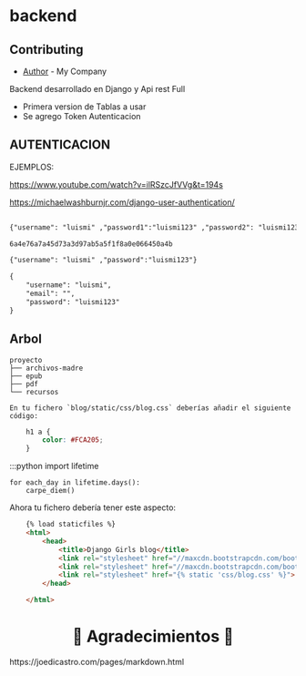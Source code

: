 # backend


## Contributing
* [Author](https://www.marstonsoftware.com) - My Company 

Backend desarrollado en Django y Api rest Full

- Primera version de Tablas a usar
- Se agrego Token Autenticacion


## AUTENTICACION


EJEMPLOS:

<https://www.youtube.com/watch?v=ilRSzcJfVVg&t=194s>

<https://michaelwashburnjr.com/django-user-authentication/>

```html
 
{"username": "luismi" ,"password1":"luismi123" ,"password2": "luismi123","email":"jai..........@gmail.com"}

6a4e76a7a45d73a3d97ab5a5f1f8a0e066450a4b

{"username": "luismi" ,"password":"luismi123"}

{
    "username": "luismi",
    "email": "",
    "password": "luismi123"
}
```
## Arbol
```
proyecto
├── archivos-madre
├── epub
├── pdf
└── recursos

```
    
    En tu fichero `blog/static/css/blog.css` deberías añadir el siguiente código:

```css
    h1 a {
        color: #FCA205;
    }
```    

:::python
    import lifetime
    
    for each_day in lifetime.days():
        carpe_diem()
        
        
Ahora tu fichero debería tener este aspecto:

```html
    {% load staticfiles %}
    <html>
        <head>
            <title>Django Girls blog</title>
            <link rel="stylesheet" href="//maxcdn.bootstrapcdn.com/bootstrap/3.2.0/css/bootstrap.min.css">
            <link rel="stylesheet" href="//maxcdn.bootstrapcdn.com/bootstrap/3.2.0/css/bootstrap-theme.min.css">
            <link rel="stylesheet" href="{% static 'css/blog.css' %}">
        </head>

    </html>
```    
<h1 align="center"> ️💚️ Agradecimientos 💚 </h1>
https://joedicastro.com/pages/markdown.html
